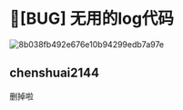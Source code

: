 # 🐛[BUG] 无用的log代码

![8b038fb492e676e10b94299edb7a97e](https://github.com/ant-design/pro-components/assets/29336835/fa0336e1-e5a4-473d-b556-5abd3dea2ff3)

## chenshuai2144

删掉啦
